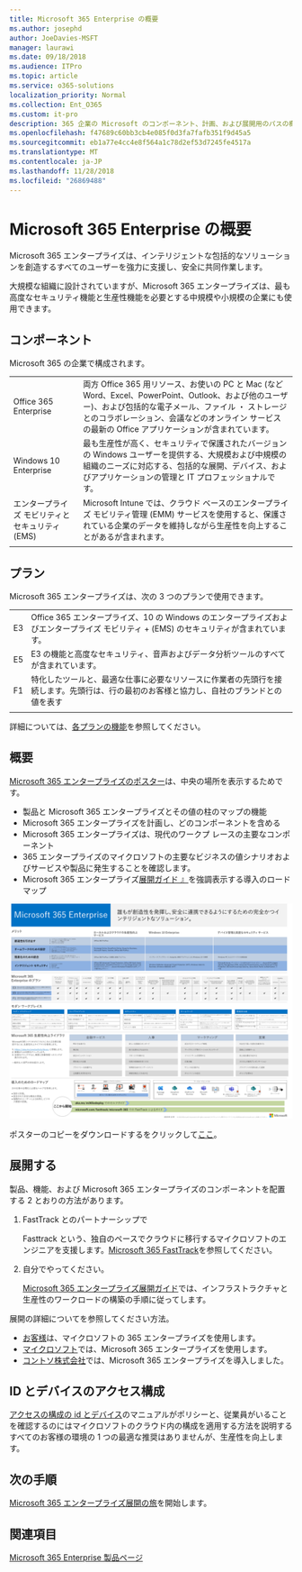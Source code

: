 ```yaml
---
title: Microsoft 365 Enterprise の概要
ms.author: josephd
author: JoeDavies-MSFT
manager: laurawi
ms.date: 09/18/2018
ms.audience: ITPro
ms.topic: article
ms.service: o365-solutions
localization_priority: Normal
ms.collection: Ent_O365
ms.custom: it-pro
description: 365 企業の Microsoft のコンポーネント、計画、および展開用のパスの概要を提供します。
ms.openlocfilehash: f47689c60bb3cb4e085f0d3fa7fafb351f9d45a5
ms.sourcegitcommit: eb1a77e4cc4e8f564a1c78d2ef53d7245fe4517a
ms.translationtype: MT
ms.contentlocale: ja-JP
ms.lasthandoff: 11/28/2018
ms.locfileid: "26869488"
---
```

# <a name="microsoft-365-enterprise-overview"></a>Microsoft 365 Enterprise の概要

Microsoft 365 エンタープライズは、インテリジェントな包括的なソリューションを創造するすべてのユーザーを強力に支援し、安全に共同作業します。 

大規模な組織に設計されていますが、Microsoft 365 エンタープライズは、最も高度なセキュリティ機能と生産性機能を必要とする中規模や小規模の企業にも使用できます。 

## <a name="components"></a>コンポーネント

Microsoft 365 の企業で構成されます。

|||
|:-------|:-----|
| Office 365 Enterprise | 両方 Office 365 用リソース、お使いの PC と Mac (など Word、Excel、PowerPoint、Outlook、および他のユーザー)、および包括的な電子メール、ファイル ・ ストレージとのコラボレーション、会議などのオンライン サービスの最新の Office アプリケーションが含まれています。 |
| Windows 10 Enterprise | 最も生産性が高く、セキュリティで保護されたバージョンの Windows ユーザーを提供する、大規模および中規模の組織のニーズに対応する、包括的な展開、デバイス、およびアプリケーションの管理と IT プロフェッショナルです。 |
| エンタープライズ モビリティとセキュリティ (EMS) | Microsoft Intune では、クラウド ベースのエンタープライズ モビリティ管理 (EMM) サービスを使用すると、保護されている企業のデータを維持しながら生産性を向上することがあるが含まれます。 |
|||

## <a name="plans"></a>プラン

Microsoft 365 エンタープライズは、次の 3 つのプランで使用できます。

|||
|:-------|:-----|
| E3 | Office 365 エンタープライズ、10 の Windows のエンタープライズおよびエンタープライズ モビリティ + (EMS) のセキュリティが含まれています。 |
| E5 | E3 の機能と高度なセキュリティ、音声およびデータ分析ツールのすべてが含まれています。 |
| F1 | 特化したツールと、最適な仕事に必要なリソースに作業者の先頭行を接続します。先頭行は、行の最初のお客様と協力し、自社のブランドとの値を表す |
|||

詳細については、[各プランの機能](https://www.microsoft.com/microsoft-365/compare-all-microsoft-365-plans)を参照してください。

## <a name="at-a-glance"></a>概要

[Microsoft 365 エンタープライズのポスター](http://aka.ms/m365eposter)は、中央の場所を表示するためです。

- 製品と Microsoft 365 エンタープライズとその値の柱のマップの機能
- Microsoft 365 エンタープライズを計画し、どのコンポーネントを含める 
- Microsoft 365 エンタープライズは、現代のワークプ レースの主要なコンポーネント
- 365 エンタープライズのマイクロソフトの主要なビジネスの値シナリオおよびサービスや製品に発生することを確認します。
- Microsoft 365 エンタープライズ[展開ガイド 』](deploy-microsoft-365-enterprise.md)を強調表示する導入のロードマップ

![](./media/m365-poster/m365e-poster.png)

ポスターのコピーをダウンロードするをクリックして[ここ](https://github.com/MicrosoftDocs/OfficeDocs-Enterprise/raw/live/Enterprise/Media/Microsoft365Enterprise.pdf)。

## <a name="deploying"></a>展開する

製品、機能、および Microsoft 365 エンタープライズのコンポーネントを配置する 2 とおりの方法があります。

1. FastTrack とのパートナーシップで
  
   Fasttrack という、独自のペースでクラウドに移行するマイクロソフトのエンジニアを支援します。[Microsoft 365 FastTrack](https://fasttrack.microsoft.com/microsoft365)を参照してください。
  
2. 自分でやってください。

   [Microsoft 365 エンタープライズ展開ガイド](deploy-microsoft-365-enterprise.md)では、インフラストラクチャと生産性のワークロードの構築の手順に従ってします。 

展開の詳細についてを参照してください方法。

- [お客様](deploy-microsoft-365-enterprise.md#how-customers-use-microsoft-365-enterprise)は、マイクロソフトの 365 エンタープライズを使用します。
- [マイクロソフト](deploy-microsoft-365-enterprise.md#how-microsoft-uses-microsoft-365-enterprise)では、Microsoft 365 エンタープライズを使用します。
- [コントソ株式会社](contoso-overview.md)では、Microsoft 365 エンタープライズを導入しました。

## <a name="identity-and-device-access-configurations"></a>ID とデバイスのアクセス構成

[アクセスの構成の id とデバイス](microsoft-365-policies-configurations.md)のマニュアルがポリシーと、従業員がいることを確認するのにはマイクロソフトのクラウド内の構成を適用する方法を説明するすべてのお客様の環境の 1 つの最適な推奨はありませんが、生産性を向上します。

## <a name="next-step"></a>次の手順

[Microsoft 365 エンタープライズ展開の旅](deploy-microsoft-365-enterprise.md)を開始します。

## <a name="see-also"></a>関連項目

[Microsoft 365 Enterprise 製品ページ](https://www.microsoft.com/microsoft-365/enterprise)
